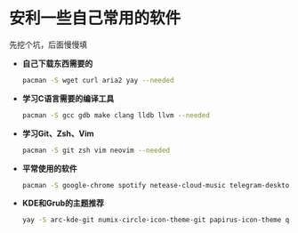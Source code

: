 # 安利一些自己常用的软件
先挖个坑，后面慢慢填

- **自己下载东西需要的**

  ```sh
  pacman -S wget curl aria2 yay --needed
  ```

- **学习C语言需要的编译工具**

  ```sh
  pacman -S gcc gdb make clang lldb llvm --needed
  ```

- **学习Git、Zsh、Vim**

  ```sh
  pacman -S git zsh vim neovim --needed
  ```

- **平常使用的软件**

  ```sh
  pacman -S google-chrome spotify netease-cloud-music telegram-desktop typora qq-linux wps-office-cn wps-office-mui-zh-cn ttf-wps-fonts libreoffice-fresh libreoffice-fresh-zh-cn visual-studio-code-bin electron-ssr clash
  ```

- **KDE和Grub的主题推荐**

  ```sh
  yay -S arc-kde-git numix-circle-icon-theme-git papirus-icon-theme qogir-gtk-theme-git qogir-icon-theme-git qogir-kde-theme-git 
  ```
